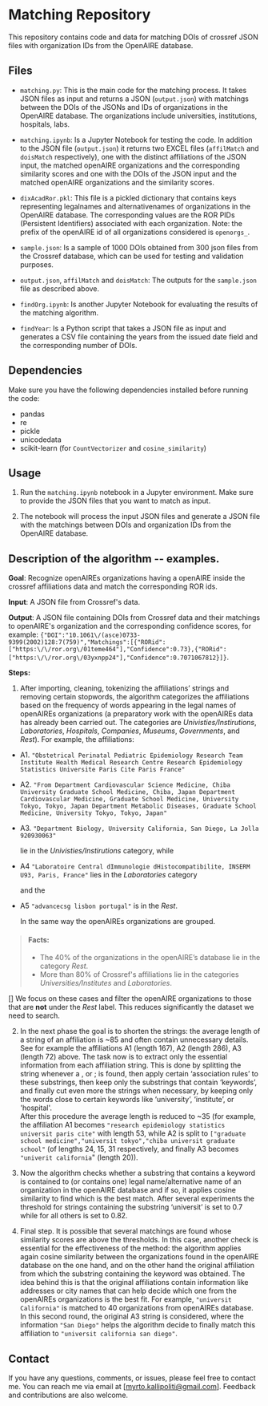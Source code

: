 # Matching Repository

This repository contains code and data for matching DOIs of crossref JSON files with organization IDs from the OpenAIRE database.

## Files

- `matching.py`: This is the main code for the matching process. It takes JSON files as input and returns a JSON (`output.json`) with matchings between the DOIs of the JSONs and IDs of organizations in the OpenAIRE database. 
The organizations include universities, institutions, hospitals, labs.

- `matching.ipynb`: Is a Jupyter Notebook for testing the code. In addition to the JSON file (`output.json`) it returns two EXCEL files (`affilMatch` and `doisMatch` respectively), one with the distinct affiliations of the JSON input, the matched openAIRE organizations and the corresponding similarity scores and one with the DOIs of the JSON input and the matched openAIRE organizations and the similarity scores.

- `dixAcadRor.pkl`: This file is a pickled dictionary that contains keys representing legalnames and alternativenames of organizations in the OpenAIRE database. 
The corresponding values are the ROR PIDs (Persistent Identifiers) associated with each organization.
Note: the prefix of the openAIRE id of all organizations considered is `openorgs_`.

- `sample.json`: Is a sample of 1000 DOIs obtained from 300 json files from the Crossref database, which can be used for testing and validation purposes.
  
- `output.json`, `affilMatch` and `doisMatch`: The outputs for the `sample.json` file as described above.

- `findOrg.ipynb`: Is another Jupyter Notebook for evaluating the results of the matching algorithm.

- `findYear`: Is a Python script that takes a JSON file as input and generates a CSV file containing the years from the issued date field and the corresponding number of DOIs.


## Dependencies

Make sure you have the following dependencies installed before running the code:

- pandas
- re
- pickle
- unicodedata
- scikit-learn (for `CountVectorizer` and `cosine_similarity`)

## Usage

1. Run the `matching.ipynb` notebook in a Jupyter environment. Make sure to provide the JSON files that you want to match as input.

2. The notebook will process the input JSON files and generate a JSON file with the matchings between DOIs and organization IDs from the OpenAIRE database.


## Description of the algorithm -- examples. 

__Goal__: Recognize openAIREs organizations having a openAIRE inside the crossref affiliations data and match the corresponding ROR ids.

__Input__: A JSON file from Crossref's data.


__Output__: A JSON file containing DOIs from Crossref data and their matchings to openAIRE's organization and the corresponding confidence scores, for example: `{"DOI":"10.1061\/(asce)0733-9399(2002)128:7(759)","Matchings":[{"RORid":["https:\/\/ror.org\/01teme464"],"Confidence":0.73},{"RORid":["https:\/\/ror.org\/03yxnpp24"],"Confidence":0.7071067812}]}`.


__Steps:__

1. After importing, cleaning, tokenizing the affiliations’ strings and removing certain stopwords, the algorithm categorizes the affiliations based on the frequency of words appearing in the legal names of openAIREs organizations (a preparatory work with the openAIREs data has already been carried out. The categories are _Univisties/Instirutions_, _Laboratories_, _Hospitals_, _Companies_, _Museums_, _Governments_, and _Rest_). For example, the affiliations:

* A1. `"Obstetrical Perinatal Pediatric Epidemiology Research Team Institute Health Medical Research Centre Research Epidemiology     Statistics Universite Paris Cite Paris France"`

* A2. `"From Department Cardiovascular Science Medicine, Chiba University Graduate School Medicine, Chiba, Japan Department Cardiovascular Medicine, Graduate School Medicine, University Tokyo, Tokyo, Japan Department Metabolic Diseases, Graduate School Medicine, University Tokyo, Tokyo, Japan"`

* A3. `"Department Biology, University California, San Diego, La Jolla 920930063"`

  lie in the _Univisties/Instirutions_ category, while

* A4 `"Laboratoire Central dImmunologie dHistocompatibilite, INSERM U93, Paris, France"` lies in the _Laboratories_ category

  and the 

* A5 `"advancecsg lisbon portugal"` is in the _Rest_. 

  In the same way the openAIREs organizations are grouped. 

> #### Facts:
> - The 40% of the organizations in the openAIRE’s database lie in the category _Rest_.
> - More than 80% of Crossref's affiliations lie in the categories _Universities/Institutes_ and _Laboratories_.

[] We focus on these cases and filter the openAIRE organizations to those that are __not__ under the _Rest_ label. This reduces significantly the dataset we need to search.

2. In the next phase the goal is to shorten the strings: the average length of a string of an affiliation is ~85  and often contain unnecessary details. See for example the affiliations A1 (length 167), A2 (length 286), A3 (length 72) above. 
The task now is to extract only the essential information from each affiliation string. 
This is done by splitting the string whenever a , or ; is found, then apply certain ‘association rules’ to these substrings, then keep only the substrings that contain ‘keywords’, and finally cut even more the strings when necessary, by keeping only the words close to certain keywords like ‘university’, ‘institute’, or 'hospital'.  
After this procedure the average length is reduced to ~35 (for example, the affiliation A1 becomes `"research epidemiology statistics universit paris cite"` with length 53, while A2 is split to `["graduate school medicine","universit tokyo","chiba universit graduate school"` (of lengths 24, 15, 31 respectively, and finally A3 becomes `"univerit california`" (length 20)).

4. Now the algorithm checks whether a substring that contains a keyword is contained to (or contains one) legal name/alternative name of an organization in the openAIRE database and if so, it applies cosine similarity to find which is the best match. 
After several experiments the threshold for strings containing the substring ‘universit’ is set to 0.7 while for all others is set to 0.82.

5. Final step. It is possible that several matchings are found whose similarity scores are above the thresholds. 
In this case, another check is essential for the effectiveness of the method: the algorithm applies again cosine similarity between the organizations found in the openAIRE database on the one hand, and on the other hand the original affiliation from which the substring containing the keyword was obtained. The idea behind this is that the original affiliations contain information like addresses or city names that can help decide which one from the openAIREs organizations is the best fit. For example, `"universit California"` is matched to 40 organizations from openAIREs database. In this second round, the original A3 string is considered, where the information `"San Diego"` helps the algorithm decide to finally match this affiliation to `"universit california san diego"`.


## Contact

If you have any questions, comments, or issues, please feel free to contact me. You can reach me via email at [myrto.kallipoliti@gmail.com]. Feedback and contributions are also welcome.

